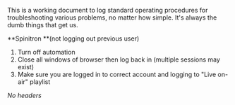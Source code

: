 This is a working document to log standard operating procedures for
troubleshooting various problems, no matter how simple. It's always the
dumb things that get us.

**Spinitron **(not logging out previous user)

1.  Turn off automation
2.  Close all windows of browser then log back in (multiple sessions may
    exist)
3.  Make sure you are logged in to correct account and logging to "Live
    on-air" playlist

*No headers*
